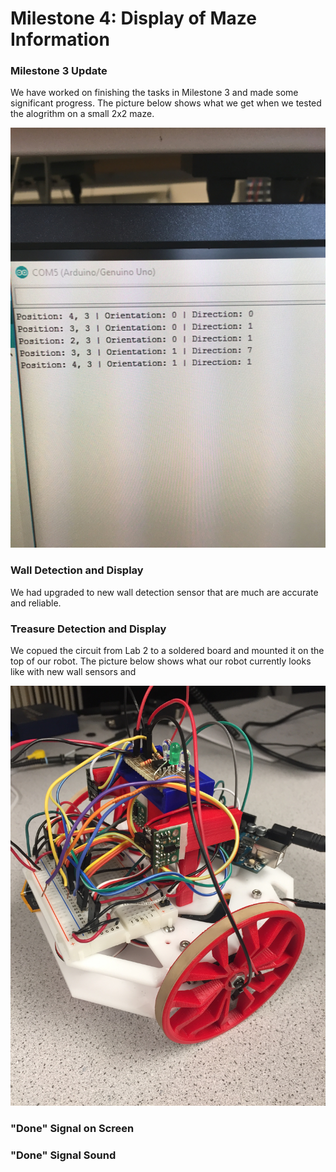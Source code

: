 # Milestone 4: Display of Maze Information

### Milestone 3 Update
We have worked on finishing the tasks in Milestone 3 and made some significant progress. 
The picture below shows what we get when we tested the alogrithm on a small 2x2 maze.
<div style="text-align:center"><img src ="../pictures/dfsposition.jpg" /></div>

### Wall Detection and Display
We had upgraded to new wall detection sensor that are much are accurate and reliable. 


### Treasure Detection and Display
We copued the circuit from Lab 2 to a soldered board and mounted it on the top of our robot. 
The picture below shows what our robot currently looks like with new wall sensors and 
<div style="text-align:center"><img src ="../pictures/IMG_5643.JPG" /></div>


### "Done" Signal on Screen

### "Done" Signal Sound

